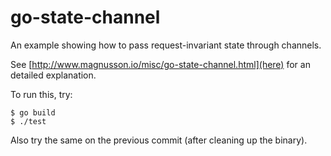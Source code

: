 # go-state-channel

An example showing how to pass request-invariant state through channels.

See [http://www.magnusson.io/misc/go-state-channel.html](here) for an detailed
explanation.

To run this, try:
```
$ go build
$ ./test
```

Also try the same on the previous commit (after cleaning up the binary).
